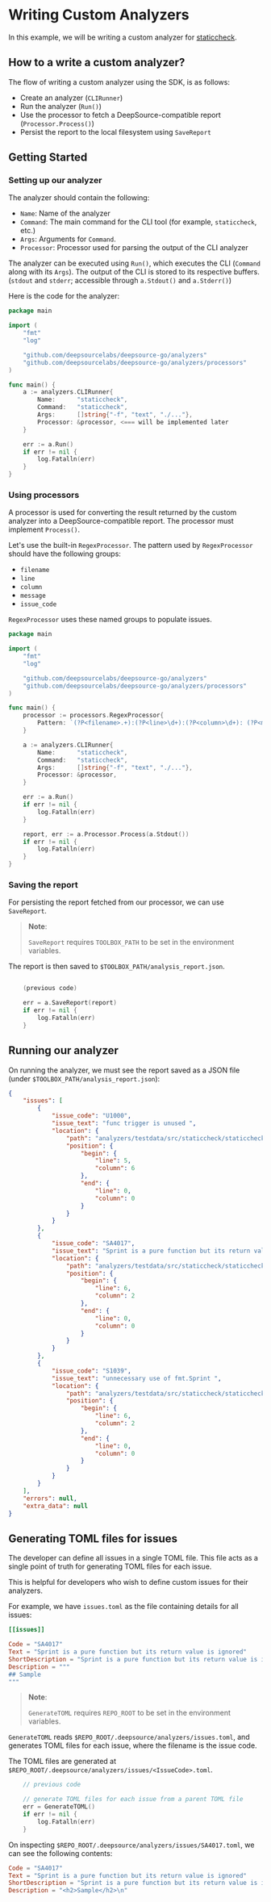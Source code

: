 # Writing Custom Analyzers

In this example, we will be writing a custom analyzer for [staticcheck](https://staticcheck.io/).

## How to a write a custom analyzer?

The flow of writing a custom analyzer using the SDK, is as follows:
- Create an analyzer (`CLIRunner`)
- Run the analyzer (`Run()`)
- Use the processor to fetch a DeepSource-compatible report (`Processor.Process()`)
- Persist the report to the local filesystem using `SaveReport`

## Getting Started

### Setting up our analyzer

The analyzer should contain the following:
- `Name`: Name of the analyzer
- `Command`: The main command for the CLI tool (for example, `staticcheck`, etc.)
- `Args`: Arguments for `Command`.
- `Processor`: Processor used for parsing the output of the CLI analyzer

The analyzer can be executed using `Run()`, which executes the CLI (`Command` along with its `Args`). The output of the CLI is stored to its respective buffers. (`stdout` and `stderr`; accessible through `a.Stdout()` and `a.Stderr()`)

Here is the code for the analyzer:

```go
package main

import (
	"fmt"
	"log"

	"github.com/deepsourcelabs/deepsource-go/analyzers"
	"github.com/deepsourcelabs/deepsource-go/analyzers/processors"
)

func main() {
	a := analyzers.CLIRunner{
		Name:      "staticcheck",
		Command:   "staticcheck",
		Args:      []string{"-f", "text", "./..."},
		Processor: &processor, <=== will be implemented later
	}

	err := a.Run()
	if err != nil {
		log.Fatalln(err)
	}
}
```

### Using processors

A processor is used for converting the result returned by the custom analyzer into a DeepSource-compatible report. The processor must implement `Process()`.

Let's use the built-in `RegexProcessor`. The pattern used by `RegexProcessor` should have the following groups:

- `filename`
- `line`
- `column`
- `message`
- `issue_code`

`RegexProcessor` uses these named groups to populate issues.

```go
package main

import (
	"fmt"
	"log"

	"github.com/deepsourcelabs/deepsource-go/analyzers"
	"github.com/deepsourcelabs/deepsource-go/analyzers/processors"
)

func main() {
	processor := processors.RegexProcessor{
		Pattern: `(?P<filename>.+):(?P<line>\d+):(?P<column>\d+): (?P<message>.+)\((?P<issue_code>\w+)\)`,
	}

	a := analyzers.CLIRunner{
		Name:      "staticcheck",
		Command:   "staticcheck",
		Args:      []string{"-f", "text", "./..."},
		Processor: &processor,
	}

	err := a.Run()
	if err != nil {
		log.Fatalln(err)
	}

	report, err := a.Processor.Process(a.Stdout())
	if err != nil {
		log.Fatalln(err)
	}
}
```

### Saving the report

For persisting the report fetched from our processor, we can use `SaveReport`.

> **Note**:
>
> `SaveReport` requires `TOOLBOX_PATH` to be set in the environment variables.

The report is then saved to `$TOOLBOX_PATH/analysis_report.json`.

```go

	(previous code)

	err = a.SaveReport(report)
	if err != nil {
		log.Fatalln(err)
	}
```

## Running our analyzer

On running the analyzer, we must see the report saved as a JSON file (under `$TOOLBOX_PATH/analysis_report.json`):

```json
{
	"issues": [
		{
			"issue_code": "U1000",
			"issue_text": "func trigger is unused ",
			"location": {
				"path": "analyzers/testdata/src/staticcheck/staticcheck.go",
				"position": {
					"begin": {
						"line": 5,
						"column": 6
					},
					"end": {
						"line": 0,
						"column": 0
					}
				}
			}
		},
		{
			"issue_code": "SA4017",
			"issue_text": "Sprint is a pure function but its return value is ignored ",
			"location": {
				"path": "analyzers/testdata/src/staticcheck/staticcheck.go",
				"position": {
					"begin": {
						"line": 6,
						"column": 2
					},
					"end": {
						"line": 0,
						"column": 0
					}
				}
			}
		},
		{
			"issue_code": "S1039",
			"issue_text": "unnecessary use of fmt.Sprint ",
			"location": {
				"path": "analyzers/testdata/src/staticcheck/staticcheck.go",
				"position": {
					"begin": {
						"line": 6,
						"column": 2
					},
					"end": {
						"line": 0,
						"column": 0
					}
				}
			}
		}
	],
	"errors": null,
	"extra_data": null
}
```

## Generating TOML files for issues

The developer can define all issues in a single TOML file. This file acts as a single point of truth for generating TOML files for each issue.

This is helpful for developers who wish to define custom issues for their analyzers.

For example, we have `issues.toml` as the file containing details for all issues:

```toml
[[issues]]

Code = "SA4017"
Text = "Sprint is a pure function but its return value is ignored"
ShortDescription = "Sprint is a pure function but its return value is ignored"
Description = """
## Sample
"""
```

> **Note**:
>
> `GenerateTOML` requires `REPO_ROOT` to be set in the environment variables.

`GenerateTOML` reads `$REPO_ROOT/.deepsource/analyzers/issues.toml`, and generates TOML files for each issue, where the filename is the issue code.

The TOML files are generated at `$REPO_ROOT/.deepsource/analyzers/issues/<IssueCode>.toml`.

```go
    // previous code

    // generate TOML files for each issue from a parent TOML file
	err = GenerateTOML()
	if err != nil {
		log.Fatalln(err)
	}
```

On inspecting `$REPO_ROOT/.deepsource/analyzers/issues/SA4017.toml`, we can see the following contents:

```toml
Code = "SA4017"
Text = "Sprint is a pure function but its return value is ignored"
ShortDescription = "Sprint is a pure function but its return value is ignored"
Description = "<h2>Sample</h2>\n"
```
